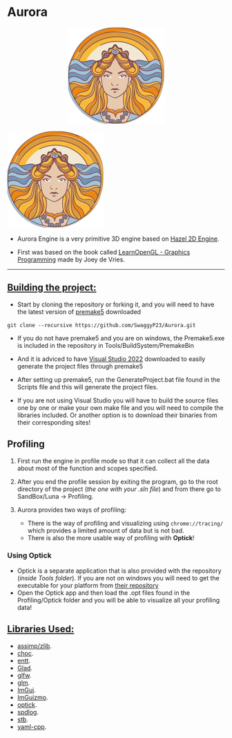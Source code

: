 # Aurora

<p align='center'>
    <img alt='Aurora' src=Resources/Icons/Auroraicon1.png>
</p>

![Aurora Logo](/Resources/Icons/Auroraicon1.png?raw=true "Aurora")

- Aurora Engine is a very primitive 3D engine based on [Hazel 2D Engine](https://github.com/TheCherno/Hazel). 

- First was based on the book called [LearnOpenGL - Graphics Programming](https://learnopengl.com/) made by Joey de Vries.

***

## <ins>Building the project: </ins>
- Start by cloning the repository or forking it, and you will need to have the latest version of [premake5](https://premake.github.io/download/) downloaded

```
git clone --recursive https://github.com/SwaggyP23/Aurora.git
```

- If you do not have premake5 and you are on windows, the Premake5.exe is included in the repository in Tools/BuildSystem/PremakeBin

- And it is adviced to have [Visual Studio 2022](https://visualstudio.microsoft.com/vs/) downloaded to easily generate the project files through premake5

- After setting up premake5, run the GenerateProject.bat file found in the Scripts file and this will generate the project files.

- If you are not using Visual Studio you will have to build the source files one by one or make your own make file and you will need to compile the libraries included. Or another option is to download their binaries from their corresponding sites!

## Profiling

1. First run the engine in profile mode so that it can collect all the data about most of the function and scopes specified.

2. After you end the profile session by exiting the program, go to the root directory of the project (*the one with your .sln file*) and from there go to SandBox/Luna -> Profiling.

3. Aurora provides two ways of profiling:
    - There is the way of profiling and visualizing using `chrome://tracing/` which provides a limited amount of data but is not bad.
    - There is also the more usable way of profiling with **Optick**!

### Using Optick

- Optick is a separate application that is also provided with the repository (*inside Tools folder*). If you are not on windows you will need to get the executable for your platform from [their repository](https://github.com/bombomby/optick)
- Open the Optick app and then load the .opt files found in the Profiling/Optick folder and you will be able to visualize all your profiling data!

## <ins>Libraries Used:</ins>

- [assimp/zlib](https://github.com/assimp/assimp).
- [choc](https://github.com/Tracktion/choc).
- [entt](https://github.com/skypjack/entt).
- [Glad](https://github.com/Dav1dde/glad/tree/master).
- [glfw](https://github.com/glfw/glfw).
- [glm](https://github.com/g-truc/glm).
- [ImGui](https://github.com/ocornut/imgui).
- [ImGuizmo](https://github.com/CedricGuillemet/ImGuizmo).
- [optick](https://github.com/bombomby/optick).
- [spdlog](https://github.com/gabime/spdlog).
- [stb](https://github.com/nothings/stb).
- [yaml-cpp](https://github.com/jbeder/yaml-cpp).